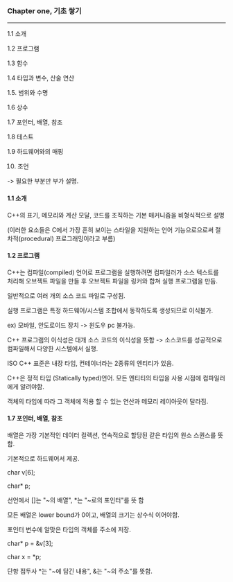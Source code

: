 ### Chapter one, 기초 쌓기
----------------------------------------------------
1.1 소개

1.2 프로그램

1.3 함수

1.4 타입과 변수, 산술 연산

1.5. 범위와 수명

1.6 상수

1.7 포인터, 배열, 참조

1.8 테스트

1.9 하드웨어와의 매핑

10. 조언

 -> 필요한 부분만 부가 설명. 
 
#### 1.1 소개

 C++의 표기, 메모리와 계산 모달, 코드를 조직하는 기본 매커니즘을 비형식적으로 설명
 
 (이러한 요소들은 C에서 가장 흔히 보이는 스타일을 지원하는 언어 기능으로으로써 절차적(procedural) 프로그래밍이라고 부름)
 
#### 1.2 프로그램

 C++는 컴파일(compiled) 언어로 프로그램을 실행하려면 컴파일러가 소스 텍스트를 처리해 오브젝트 파일을 만들 후 오브젝트 파일을 링커와 합쳐 실행 프로그램을 만듬. 
 
 일반적으로 여러 개의 소스 코드 파일로 구성됨.

 실행 프로그램은 특정 하드웨어/시스템 조합에서 동작하도록 생성되므로 이식불가.
 
 ex) 모바일, 안도로이드 장치 -> 윈도우 pc 불가능. 
 
 C++ 프로그램의 이식성은 대개 소스 코드의 이식성을 뜻함 -> 소스코드를 성공적으로 컴파일해서 다양한 시스템에서 실행. 

 ISO C++ 표준은 내장 타입, 컨테이너라는 2종류의 엔티티가 있음. 

 C++은 정적 타입 (Statically typed)언어. 모든 엔티티의 타입을 사용 시점에 컴파일러에게 알려야함.
 
 객체의 타입에 따라 그 객체에 적용 할 수 있는 연산과 메모리 레이아웃이 달라짐.
 
#### 1.7 포인터, 배열, 참조

 배열은 가장 기본적인 데이터 컬렉션, 연속적으로 할당된 같은 타입의 원소 스퀀스를 뜻함.
 
 기본적으로 하드웨어서 제공. 
 
 char v[6];
 
 char* p;
 
 선언에서 []는 "~의 배열", *는 "~로의 포인터"를 뜻 함
 
 모든 배열은 lower bound가 0이고, 배열의 크기는 상수식 이어야함. 
 
 포인터 변수에 알맞은 타입의 객체를 주소에 저장. 

 char* p = &v[3];
 
 char x = *p; 
 
 단항 접두사 *는 "~에 담긴 내용", &는 "~의 주소"를 뜻함.
 

